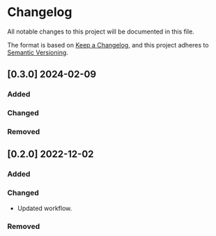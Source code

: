 # Changelog

All notable changes to this project will be documented in this file.

The format is based on [Keep a Changelog](https://keepachangelog.com/en/1.0.0/),
and this project adheres to [Semantic Versioning](https://semver.org/spec/v2.0.0.html).

## [0.3.0] 2024-02-09

### Added

### Changed

### Removed


## [0.2.0] 2022-12-02

### Added

### Changed

* Updated workflow.

### Removed
